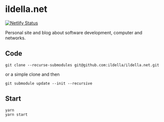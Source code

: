 # ildella.net

[![Netlify Status](https://api.netlify.com/api/v1/badges/fc255ca7-ff60-4785-8d62-e1a695b94875/deploy-status)](https://app.netlify.com/sites/ildellanet/deploys)

Personal site and blog about software development, computer and networks.

## Code 

```shell
git clone --recurse-submodules git@github.com:ildella/ildella.net.git
```

or a simple clone and then

```shell
git submodule update --init --recursive
```

## Start

```shell
yarn
yarn start
```
